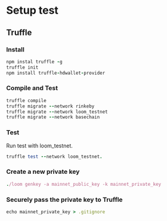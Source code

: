 # Setup test

## Truffle

### Install

```ruby
npm instal truffle -g
truffle init
npm install truffle-hdwallet-provider
```

### Compile and Test

```ruby
truffle compile
truffle migrate --network rinkeby
truffle migrate --network loom_testnet
truffle migrate --network basechain
```

### Test

Run test with loom_testnet.

```ruby
truffle test --network loom_testnet. 
```

### Create a new private key

```ruby
./loom genkey -a mainnet_public_key -k mainnet_private_key
```

### Securely pass the private key to Truffle

```ruby
echo mainnet_private_key > .gitignore
```